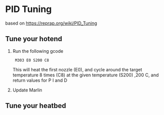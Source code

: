 
# PID Tuning

based on https://reprap.org/wiki/PID_Tuning

## Tune your hotend
1. Run the following gcode

        M303 E0 S200 C8

    This will heat the first nozzle (E0), and cycle around the target temperature 8 times (C8) at the given temperature (S200) ,200 C, and return values for P I and D

2. Update Marlin

## Tune your heatbed

<!--stackedit_data:
eyJoaXN0b3J5IjpbMjYwNjQ0NjY5LC01MjA3MjE3NjBdfQ==
-->